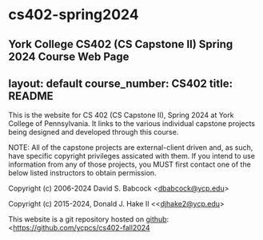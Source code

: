 # cs402-spring2024
York College CS402 (CS Capstone II) Spring 2024 Course Web Page
---
layout: default
course_number: CS402
title: README
---

This is the website for CS 402 (CS Capstone II), Spring 2024 at York College of
Pennsylvania.  It links to the various individual capstone projects being designed and developed through this course.

NOTE:  All of the capstone projects are external-client driven and, as such, have specific copyright privileges assicated with them.  If you intend to use information from any of those projects, you MUST first contact one of the below listed instructors to obtain permission.

Copyright (c) 2006-2024 David S. Babcock &lt;<dbabcock@ycp.edu>&gt;

Copyright (c) 2015-2024, Donald J. Hake II &lt;<djhake2@ycp.edu&gt;

This website is a git repository hosted on [github](https://github.com): <https://github.com/ycpcs/cs402-fall2024
>
